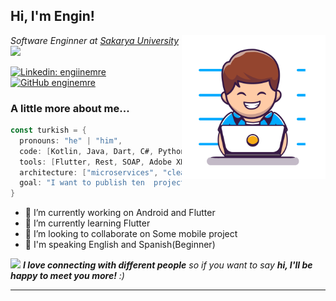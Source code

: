 

<h2> Hi, I'm Engin!</h2>
<img align='right' src="68377-coder-boy.gif" width="230">
<p><em>Software Enginner at <a href="https://www.sakarya.edu.tr">Sakarya University</a><img src="https://media.giphy.com/media/fYSnHlufseco8Fh93Z/giphy.gif" width="30">
</em></p>

[![Linkedin: engiinemre](https://img.shields.io/badge/-engiinemre-blue?style=flat-square&logo=Linkedin&logoColor=white&link=https://www.linkedin.com/in/engiinemre/)](https://www.linkedin.com/in/engiinemre/)
[![GitHub enginemre](https://img.shields.io/github/followers/enginemre?label=follow&style=social)](https://github.com/enginemre)

### A little more about me...  

```kotlin
const turkish = {
  pronouns: "he" | "him",
  code: [Kotlin, Java, Dart, C#, Python],
  tools: [Flutter, Rest, SOAP, Adobe XD, Figma],
  architecture: ["microservices", "clean code, "design system pattern"],
  goal: "I want to publish ten  project before graduate"
}
```

- 🔭 I’m currently working on Android and Flutter
- 🌱 I’m currently learning Flutter
- 👯 I’m looking to collaborate on Some mobile project 
- 📖 I'm speaking English and Spanish(Beginner)

<img src="https://media.giphy.com/media/LnQjpWaON8nhr21vNW/giphy.gif" width="60"> <em><b>I love connecting with different people</b> so if you want to say <b>hi, I'll be happy to meet you more!</b> :)</em>

---


